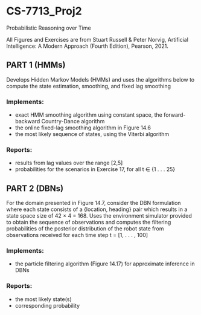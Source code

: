 # CS-7713_Proj2
Probabilistic Reasoning over Time

All Figures and Exercises are from Stuart Russell & Peter Norvig, Artificial Intelligence: A Modern Approach (Fourth Edition), Pearson, 2021.

## PART 1 (HMMs)

Develops Hidden Markov Models (HMMs) and uses the algorithms below to compute the state estimation, smoothing, and fixed lag smoothing

### Implements:
  - exact HMM smoothing algorithm using constant space, the forward-backward Country-Dance algorithm
  - the online fixed-lag smoothing algorithm in Figure 14.6
  - the most likely sequence of states, using the Viterbi algorithm

### Reports:
  -  results from lag values over the range [2,5]
  -  probabilities for the scenarios in Exercise 17, for all t ∈ {1 . . . 25}
  

## PART 2 (DBNs)

For the domain presented in Figure 14.7, consider the DBN formulation where each state consists of a {location, heading} pair which results in a state space size of 42 × 4 = 168. Uses the environment simulator provided to obtain the sequence of observations and computes the filtering probabilities of the posterior distribution of the robot state from observations received for each time step t = [1, . . . , 100]

### Implements:
  - the particle filtering algorithm (Figure 14.17) for approximate inference in DBNs

### Reports:
  - the most likely state(s)
  - corresponding probability
